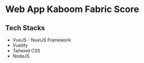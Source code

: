 # Web App Kaboom Fabric Score
## Tech Stacks
+ VueJS - NuxtJS Framework
+ Vuetify
+ Tailwind CSS
+ NodeJS

